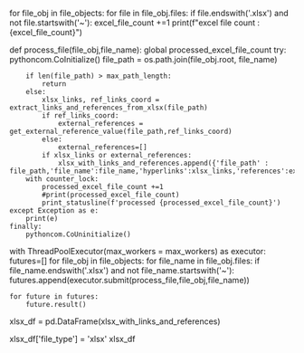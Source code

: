 for file_obj in file_objects:
    for file in file_obj.files:
        if file.endswith('.xlsx') and not file.startswith('~'):
            excel_file_count +=1
print(f"excel file count : {excel_file_count}")
 

def process_file(file_obj,file_name):
    global processed_excel_file_count
    try:
        pythoncom.CoInitialize()
        file_path = os.path.join(file_obj.root, file_name)
        
        if len(file_path) > max_path_length:
            return
        else:
            xlsx_links, ref_links_coord = extract_links_and_references_from_xlsx(file_path)
            if ref_links_coord:
                external_references = get_external_reference_value(file_path,ref_links_coord)
            else:
                external_references=[]
            if xlsx_links or external_references:
                xlsx_with_links_and_references.append({'file_path' : file_path,'file_name':file_name,'hyperlinks':xlsx_links,'references':external_references})
        with counter_lock:
            processed_excel_file_count +=1   
            #print(processed_excel_file_count)
            print_statusline(f'processed {processed_excel_file_count}')
    except Exception as e:
        print(e)
    finally:
        pythoncom.CoUninitialize()
    
with ThreadPoolExecutor(max_workers = max_workers) as executor:
    futures=[]
    for file_obj in file_objects:
        for file_name in file_obj.files:
            if file_name.endswith('.xlsx') and not file_name.startswith('~'):
                futures.append(executor.submit(process_file,file_obj,file_name))
    
    for future in futures:
        future.result()

xlsx_df = pd.DataFrame(xlsx_with_links_and_references)

xlsx_df['file_type'] = 'xlsx'
xlsx_df
